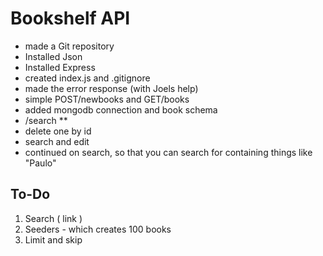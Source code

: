 # Bookshelf API

- made a Git repository
- Installed Json
- Installed Express
- created index.js and .gitignore
- made the error response (with Joels help)
- simple POST/newbooks and GET/books
- added mongodb connection and book schema
- /search \*\*
- delete one by id
- search and edit
- continued on search, so that you can search for containing things like "Paulo"

## To-Do

1. Search ( link )
2. Seeders - which creates 100 books
3. Limit and skip
